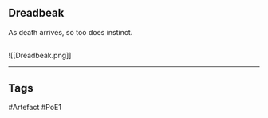 ## Dreadbeak
As death arrives, so too does instinct.
##
![[Dreadbeak.png]]

---
## Tags
#Artefact
#PoE1